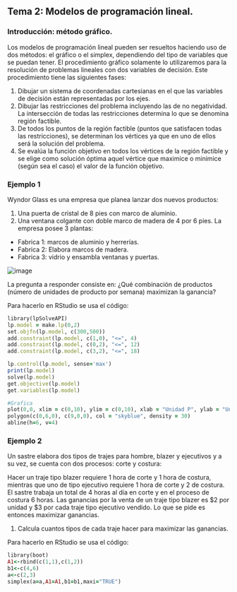 ## Tema 2: Modelos de programación lineal.
### Introducción: método gráfico.
Los modelos de programación lineal pueden ser resueltos haciendo uso de dos métodos: el gráfico o el simplex, dependiendo del tipo de variables que se puedan tener.
El  procedimiento  gráfico  solamente  lo  utilizaremos  para  la  resolución  de problemas  lineales  con  dos  variables  de  decisión.  Este  procedimiento  tiene  las siguientes fases:  
1. Dibujar  un  sistema  de  coordenadas  cartesianas  en  el  que  las  variables de decisión están representadas por los ejes. 
2. Dibujar las restricciones del problema incluyendo las de no  negatividad. La intersección de todas  las  restricciones determina  lo que se denomina región factible.
3. De todos los puntos de la región factible (puntos que satisfacen  todas las restricciones), se determinan los vértices ya que en uno de ellos será la solución del problema. 
4. Se evalúa la función objetivo en todos los vértices de la región factible y se elige como solución óptima aquel vértice que  maximice o minimice (según sea el caso) el valor de la función objetivo. 

### Ejemplo 1
Wyndor Glass es una empresa que planea lanzar dos nuevos productos: 
1. Una puerta de cristal de 8 pies con marco de aluminio.
2. Una ventana colgante con doble marco de madera de 4 por 6 pies.
La empresa posee 3 plantas:
* Fabrica 1: marcos de aluminio y herrerías.
* Fabrica 2: Elabora marcos de madera.
* Fabrica 3: vidrio y ensambla ventanas y puertas. 

![image](https://user-images.githubusercontent.com/66890535/148234986-1d42da8e-3f91-450a-8929-ba04108137e2.png)

La pregunta a responder consiste en:
¿Qué combinación de productos (número de unidades de producto por semana) maximizan la ganancia?

Para hacerlo en RStudio se usa el código:
```ruby
library(lpSolveAPI)
lp.model = make.lp(0,2)
set.objfn(lp.model, c(300,500))
add.constraint(lp.model, c(1,0), "<=", 4)
add.constraint(lp.model, c(0,2), "<=", 12)
add.constraint(lp.model, c(3,2), "<=", 18)

lp.control(lp.model, sense='max')
print(lp.model)
solve(lp.model)
get.objective(lp.model)
get.variables(lp.model)

#Grafica
plot(0,0, xlim = c(0,10), ylim = c(0,10), xlab = "Unidad P", ylab = "Unidad V", main = "Numero de unidades de P y V")
polygon(c(0,6,0), c(9,0,0), col = "skyblue", density = 30)
abline(h=6, v=4)
```

### Ejemplo 2
Un sastre elabora dos tipos de trajes para hombre, blazer y ejecutivos y a su vez, se cuenta con dos procesos: corte y costura: 

Hacer un traje tipo blazer requiere 1 hora de corte y 1 hora de costura, mientras que uno de tipo ejecutivo requiere 1 hora de corte y 2 de costura. El sastre trabaja un total de 4 horas al día en corte y en el proceso de costura 6 horas. Las ganancias por la venta de un traje tipo blazer es $2 por unidad y $3 por cada traje tipo ejecutivo vendido. Lo que se pide es entonces maximizar ganancias.

1. Calcula cuantos tipos de cada traje hacer para maximizar las ganancias. 

Para hacerlo en RStudio se usa el código:
```ruby
library(boot)
A1<-rbind(c(1,1),c(1,2))
b1<-c(4,6)
a<-c(2,3)
simplex(a=a,A1=A1,b1=b1,maxi="TRUE")
```
